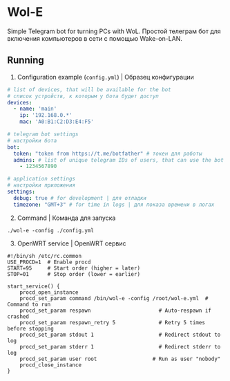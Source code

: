 # Wol-E

Simple Telegram bot for turning PCs with WoL.
Простой телеграм бот для включения компьютеров в сети с помощью Wake-on-LAN.

## Running
1. Configuration example (```config.yml```) | Образец конфигурации
```yaml
# list of devices, that will be available for the bot
# список устройств, к которым у бота будет доступ
devices:
  - name: 'main'
    ip: '192.168.0.*'
    mac: 'A0:B1:C2:D3:E4:F5'

# telegram bot settings
# настройки бота
bot:
  token: "token from https://t.me/botfather" # токен для работы
  admins: # list of unique telegram IDs of users, that can use the bot | список уникальных ID пользователей, которые смогут пользоваться ботом
    - 1234567890

# application settings
# настройки приложения
settings:
  debug: true # for development | для отладки
  timezone: "GMT+3" # for time in logs | для показа времени в логах
```
2. Command | Команда для запуска
```shell
./wol-e -config ./config.yml
```
3. OpenWRT service | OpenWRT сервис
```
#!/bin/sh /etc/rc.common
USE_PROCD=1  # Enable procd
START=95     # Start order (higher = later)
STOP=01      # Stop order (lower = earlier)

start_service() {
    procd_open_instance
    procd_set_param command /bin/wol-e -config /root/wol-e.yml  # Command to run
    procd_set_param respawn                      # Auto-respawn if crashed
    procd_set_param respawn_retry 5              # Retry 5 times before stopping
    procd_set_param stdout 1                     # Redirect stdout to log
    procd_set_param stderr 1                     # Redirect stderr to log
    procd_set_param user root                  # Run as user "nobody"
    procd_close_instance
}
```
